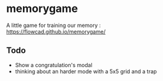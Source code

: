 # memorygame
A little game for training our memory : 
https://flowcad.github.io/memorygame/

## Todo
* Show a congratulation's modal
* thinking about an harder mode with a 5x5 grid and a trap
